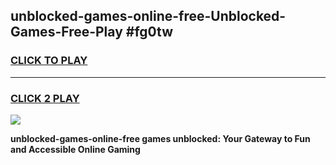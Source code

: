 
## unblocked-games-online-free-Unblocked-Games-Free-Play #fg0tw
<h3>
<a href="https://us.freeplayer.one?title=unblocked-games-online-free&ref=9M">CLICK TO PLAY</a></h3>
<hr>

<h3>
<a href="https://us.freeplayer.one?title=unblocked-games-online-free&ref=9M">CLICK 2 PLAY</a>
  
</h3>

<a href="https://us.freeplayer.one?title=unblocked-games-online-free&ref=9M"><img src="https://clearcache.store/games.png"></a>


**unblocked-games-online-free games unblocked: Your Gateway to Fun and Accessible Online Gaming**
